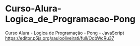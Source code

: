# Curso-Alura-Logica_de_Programacao-Pong
Curso Alura - Logica de Programação - Pong - JavaScript
<br>
https://editor.p5js.org/saulooliveirati/full/OdbWcRu37
